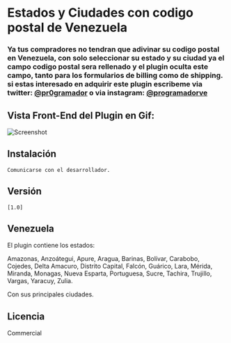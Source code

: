 # Estados y Ciudades con codigo postal de Venezuela
### Ya tus compradores no tendran que adivinar su codigo postal en Venezuela, con solo seleccionar su estado y su ciudad ya el campo codigo postal sera rellenado y el plugin oculta este campo, tanto para los formularios de billing como de shipping. si estas interesado en adquirir este plugin escribeme via twitter: [@pr0gramador](https://www.twitter.com/pr0gramador "@pr0gramador") o via instagram: [@programadorve](https://www.instagram.com/programadorve "@programadorve")

## Vista Front-End del Plugin en Gif:

![Screenshot](https://dl.dropboxusercontent.com/u/1196814/%4024hwww/plugin-woocommerce-venezuela.gif "FrontEnd Plugin")

## Instalación


    Comunicarse con el desarrollador.


## Versión

```
[1.0]
```

## Venezuela

El plugin contiene los estados:

Amazonas, Anzoátegui, Apure, Aragua, Barinas, Bolívar, Carabobo, Cojedes, Delta Amacuro, Distrito Capital, Falcón, Guárico, Lara, Mérida, Miranda, Monagas, Nueva Esparta, Portuguesa, Sucre, Tachira, Trujillo, Vargas, Yaracuy, Zulia.

Con sus principales ciudades.

## Licencia

Commercial
